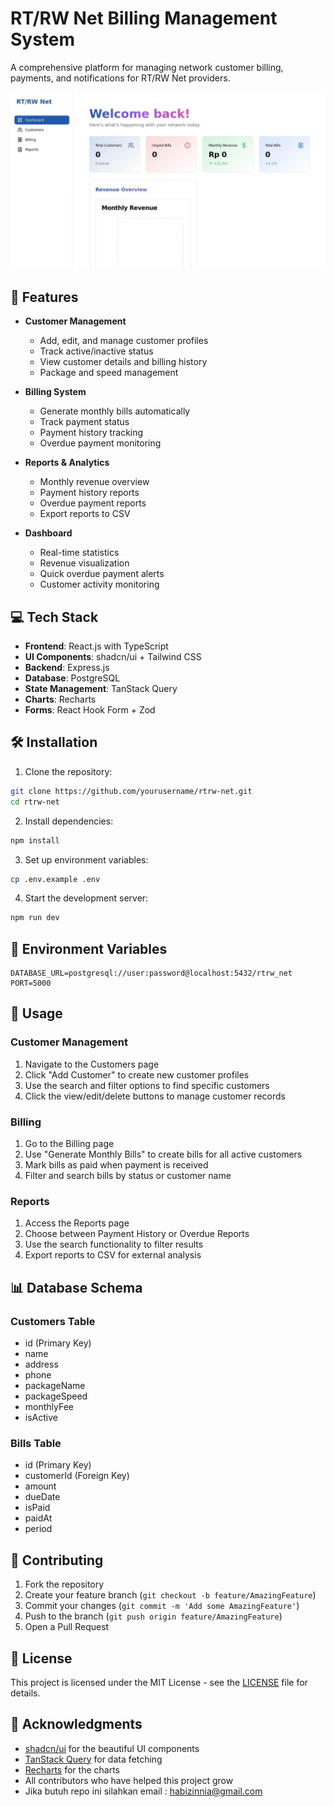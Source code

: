 # RT/RW Net Billing Management System

A comprehensive platform for managing network customer billing, payments, and notifications for RT/RW Net providers.

![Dashboard Preview](payment.jpeg)

## 🚀 Features

- **Customer Management**
  - Add, edit, and manage customer profiles
  - Track active/inactive status
  - View customer details and billing history
  - Package and speed management

- **Billing System**
  - Generate monthly bills automatically
  - Track payment status
  - Payment history tracking
  - Overdue payment monitoring

- **Reports & Analytics**
  - Monthly revenue overview
  - Payment history reports
  - Overdue payment reports
  - Export reports to CSV

- **Dashboard**
  - Real-time statistics
  - Revenue visualization
  - Quick overdue payment alerts
  - Customer activity monitoring

## 💻 Tech Stack

- **Frontend**: React.js with TypeScript
- **UI Components**: shadcn/ui + Tailwind CSS
- **Backend**: Express.js
- **Database**: PostgreSQL
- **State Management**: TanStack Query
- **Charts**: Recharts
- **Forms**: React Hook Form + Zod

## 🛠️ Installation

1. Clone the repository:
```bash
git clone https://github.com/yourusername/rtrw-net.git
cd rtrw-net
```

2. Install dependencies:
```bash
npm install
```

3. Set up environment variables:
```bash
cp .env.example .env
```

4. Start the development server:
```bash
npm run dev
```

## 📝 Environment Variables

```env
DATABASE_URL=postgresql://user:password@localhost:5432/rtrw_net
PORT=5000
```

## 🎯 Usage

### Customer Management
1. Navigate to the Customers page
2. Click "Add Customer" to create new customer profiles
3. Use the search and filter options to find specific customers
4. Click the view/edit/delete buttons to manage customer records

### Billing
1. Go to the Billing page
2. Use "Generate Monthly Bills" to create bills for all active customers
3. Mark bills as paid when payment is received
4. Filter and search bills by status or customer name

### Reports
1. Access the Reports page
2. Choose between Payment History or Overdue Reports
3. Use the search functionality to filter results
4. Export reports to CSV for external analysis

## 📊 Database Schema

### Customers Table
- id (Primary Key)
- name
- address
- phone
- packageName
- packageSpeed
- monthlyFee
- isActive

### Bills Table
- id (Primary Key)
- customerId (Foreign Key)
- amount
- dueDate
- isPaid
- paidAt
- period

## 👥 Contributing

1. Fork the repository
2. Create your feature branch (`git checkout -b feature/AmazingFeature`)
3. Commit your changes (`git commit -m 'Add some AmazingFeature'`)
4. Push to the branch (`git push origin feature/AmazingFeature`)
5. Open a Pull Request

## 📄 License

This project is licensed under the MIT License - see the [LICENSE](LICENSE) file for details.

## 🙏 Acknowledgments

- [shadcn/ui](https://ui.shadcn.com/) for the beautiful UI components
- [TanStack Query](https://tanstack.com/query/latest) for data fetching
- [Recharts](https://recharts.org/) for the charts
- All contributors who have helped this project grow
- Jika butuh repo ini silahkan email : habizinnia@gmail.com
